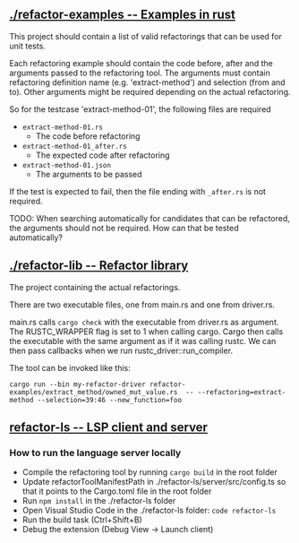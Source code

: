 ## [./refactor-examples -- Examples in rust](./refactor-examples)
This project should contain a list of valid refactorings that can be used for unit tests.

Each refactoring example should contain the code before, after and the arguments passed to the refactoring tool. The arguments must contain refactoring definition name (e.g. 'extract-method') and selection (from and to). Other arguments might be required depending on the actual refactoring.

So for the testcase 'extract-method-01', the following files are required
* `extract-method-01.rs`
    * The code before refactoring
* `extract-method-01_after.rs`
    * The expected code after refactoring
* `extract-method-01.json`
    * The arguments to be passed
    
If the test is expected to fail, then the file ending with `_after.rs` is not required.

TODO: When searching automatically for candidates that can be refactored, the arguments should not be required. How can that be tested automatically?

## [./refactor-lib -- Refactor library](./refactor-lib)
The project containing the actual refactorings. 

There are two executable files, one from main.rs and one from driver.rs.

main.rs calls ```cargo check``` with the executable from driver.rs as argument. The RUSTC_WRAPPER flag is set to 1 when calling cargo. Cargo then calls the executable with the same argument as if it was calling rustc. We can then pass callbacks when we run rustc_driver::run_compiler.

The tool can be invoked like this:

`cargo run --bin my-refactor-driver refactor-examples/extract_method/owned_mut_value.rs  -- --refactoring=extract-method --selection=39:46 --new_function=foo`

## [refactor-ls -- LSP client and server](./refactor-ls)
### How to run the language server locally
- Compile the refactoring tool by running ```cargo build``` in the root folder
- Update refactorToolManifestPath in ./refactor-ls/server/src/config.ts so that it points to the Cargo.toml file in the root folder
- Run ```npm install``` in the ./refactor-ls folder
- Open Visual Studio Code in the ./refactor-ls folder: ```code refactor-ls```
- Run the build task (Ctrl+Shift+B)
- Debug the extension (Debug View -> Launch client)
